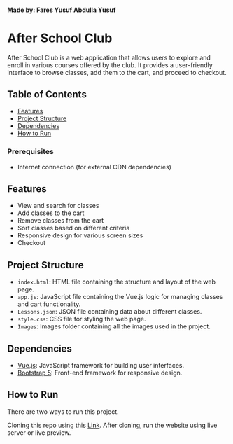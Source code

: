 #### Made by: Fares Yusuf Abdulla Yusuf

# After School Club

After School Club is a web application that allows users to explore and enroll in various courses offered by the club.
It provides a user-friendly interface to browse classes, add them to the cart, and proceed to checkout.

## Table of Contents

-   [Features](#features)
-   [Project Structure](#project-structure)
-   [Dependencies](#dependencies)
-   [How to Run](#how-to-run)

### Prerequisites

-   Internet connection (for external CDN dependencies)

## Features

-   View and search for classes
-   Add classes to the cart
-   Remove classes from the cart
-   Sort classes based on different criteria
-   Responsive design for various screen sizes
-   Checkout

## Project Structure

-   `index.html`: HTML file containing the structure and layout of the web page.
-   `app.js`: JavaScript file containing the Vue.js logic for managing classes and cart functionality.
-   `Lessons.json`: JSON file containing data about different classes.
-   `style.css`: CSS file for styling the web page.
-   `Images`: Images folder containing all the images used in the project.

## Dependencies

-   [Vue.js](https://vuejs.org/): JavaScript framework for building user interfaces.
-   [Bootstrap 5](https://getbootstrap.com/docs/5.3/getting-started/introduction/): Front-end framework for responsive design.

## How to Run

There are two ways to run this project.

Cloning this repo using this [Link](https://github.com/Fares-Yusuf/AfterSchoolClasses-Web-App). After cloning, run the website using live server or live preview.
